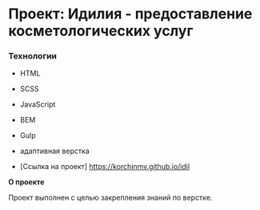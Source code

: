 # Проект: Идилия - предоставление косметологических услуг

### Технологии

- HTML
- SCSS
- JavaScript
- BEM
- Gulp
- адаптивная верстка

- [Ссылка на проект] https://korchinmv.github.io/idil

**О проекте**

Проект выполнен с целью закрепления знаний по верстке.


